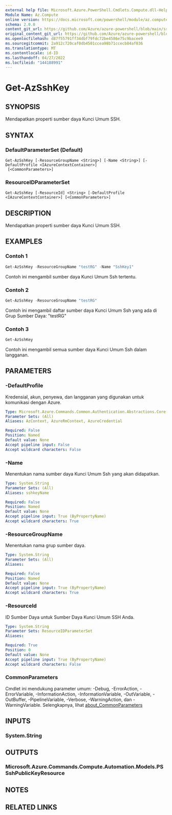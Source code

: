 ```yaml
---
external help file: Microsoft.Azure.PowerShell.Cmdlets.Compute.dll-Help.xml
Module Name: Az.Compute
online version: https://docs.microsoft.com/powershell/module/az.compute/get-azsshkey
schema: 2.0.0
content_git_url: https://github.com/Azure/azure-powershell/blob/main/src/Compute/Compute/help/Get-AzSshKey.md
original_content_git_url: https://github.com/Azure/azure-powershell/blob/main/src/Compute/Compute/help/Get-AzSshKey.md
ms.openlocfilehash: d87f55791ff34dbf79fdc72be4586e75c9bacee9
ms.sourcegitcommit: 2a912c720caf0db4501ccea98b71ccecb84af036
ms.translationtype: MT
ms.contentlocale: id-ID
ms.lasthandoff: 04/27/2022
ms.locfileid: "144188991"
---
```

# Get-AzSshKey

## SYNOPSIS
Mendapatkan properti sumber daya Kunci Umum SSH.

## SYNTAX

### DefaultParameterSet (Default)
```
Get-AzSshKey [-ResourceGroupName <String>] [-Name <String>] [-DefaultProfile <IAzureContextContainer>]
 [<CommonParameters>]
```

### ResourceIDParameterSet
```
Get-AzSshKey [-ResourceId] <String> [-DefaultProfile <IAzureContextContainer>] [<CommonParameters>]
```

## DESCRIPTION
Mendapatkan properti sumber daya Kunci Umum SSH.

## EXAMPLES

### Contoh 1
```powershell
Get-AzSshKey -ResourceGroupName "testRG" -Name "SshKey1"
```

Contoh ini mengambil sumber daya Kunci Umum Ssh tertentu.

### Contoh 2
```powershell
Get-AzSshKey -ResourceGroupName "testRG"
```

Contoh ini mengambil daftar sumber daya Kunci Umum Ssh yang ada di Grup Sumber Daya: "testRG"

### Contoh 3
```powershell
Get-AzSshKey 
```

Contoh ini mengambil semua sumber daya Kunci Umum Ssh dalam langganan. 

## PARAMETERS

### -DefaultProfile
Kredensial, akun, penyewa, dan langganan yang digunakan untuk komunikasi dengan Azure.

```yaml
Type: Microsoft.Azure.Commands.Common.Authentication.Abstractions.Core.IAzureContextContainer
Parameter Sets: (All)
Aliases: AzContext, AzureRmContext, AzureCredential

Required: False
Position: Named
Default value: None
Accept pipeline input: False
Accept wildcard characters: False
```

### -Name
Menentukan nama sumber daya Kunci Umum Ssh yang akan didapatkan.

```yaml
Type: System.String
Parameter Sets: (All)
Aliases: sshkeyName

Required: False
Position: Named
Default value: None
Accept pipeline input: True (ByPropertyName)
Accept wildcard characters: True
```

### -ResourceGroupName
Menentukan nama grup sumber daya.

```yaml
Type: System.String
Parameter Sets: (All)
Aliases:

Required: False
Position: Named
Default value: None
Accept pipeline input: True (ByPropertyName)
Accept wildcard characters: True
```

### -ResourceId
ID Sumber Daya untuk Sumber Daya Kunci Umum SSH Anda.

```yaml
Type: System.String
Parameter Sets: ResourceIDParameterSet
Aliases:

Required: True
Position: 0
Default value: None
Accept pipeline input: True (ByPropertyName)
Accept wildcard characters: False
```

### CommonParameters
Cmdlet ini mendukung parameter umum: -Debug, -ErrorAction, -ErrorVariable, -InformationAction, -InformationVariable, -OutVariable, -OutBuffer, -PipelineVariable, -Verbose, -WarningAction, dan -WarningVariable. Selengkapnya, lihat [about_CommonParameters](http://go.microsoft.com/fwlink/?LinkID=113216)

## INPUTS

### System.String

## OUTPUTS

### Microsoft.Azure.Commands.Compute.Automation.Models.PSSshPublicKeyResource

## NOTES

## RELATED LINKS
